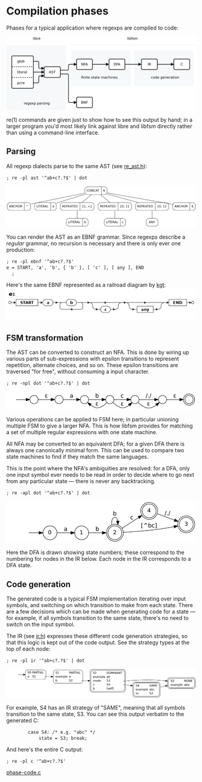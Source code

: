 # Compilation phases

Phases for a typical application where regexps are compiled to code:

![phases.svg](phases.svg)

re(1) commands are given just to show how to see this output by hand;
in a larger program you'd most likely link against libre and libfsm directly
rather than using a command-line interface.

## Parsing

All regexp dialects parse to the same AST (see [re_ast.h](../../src/libre/re_ast.h)):

    ; re -pl ast '^ab+c?.?$' | dot
![phase-ast.svg](phase-ast.svg)

You can render the AST as an EBNF grammar.
Since regexps describe a *regular* grammar, no recursion is necessary
and there is only ever one production:

    ; re -pl ebnf '^ab+c?.?$'
    e = START, 'a', 'b', { 'b' }, [ 'c' ], [ any ], END
      ;

Here's the same EBNF represented as a railroad diagram
by [kgt](https://github.com/katef/kgt):
![phase-rrd.png](phase-rrd.png)

## FSM transformation

The AST can be converted to construct an NFA. This is done by wiring up various
parts of sub-expressions with epsilon transitions to represent repetition,
alternate choices, and so on. These epsilon transitions are traversed "for free",
without consuming a input character.

    ; re -npl dot '^ab+c?.?$' | dot
![phase-nfa.svg](phase-nfa.svg)

Various operations can be applied to FSM here;
in particular unioning multiple FSM to give a larger NFA.
This is how libfsm provides for matching a set of multiple regular expressions
with one state machine.

All NFA may be converted to an equivalent DFA; for a given DFA
there is always one canonically minimal form. This can be used to
compare two state machines to find if they match the same languages.

This is the point where the NFA's ambiguities are resolved:
for a DFA, only one input symbol ever needs to be read in order to
decide where to go next from any particular state —
there is never any backtracking.

    ; re -apl dot '^ab+c?.?$' | dot
![phase-dfa.svg](phase-dfa.svg)

Here the DFA is drawn showing state numbers; these correspond to the
numbering for nodes in the IR below.
Each node in the IR corresponds to a DFA state.

## Code generation

The generated code is a typical FSM implementation iterating over input
symbols, and switching on which transition to make from each state.
There are a few decisions which can be made when generating code for a state
— for example, if all symbols transition to the same state, there's no need
to switch on the input symbol.

The IR (see [ir.h](../../src/libfsm/print/ir.h)) expresses these different
code generation strategies,
so that this logic is kept out of the code output.
See the strategy types at the top of each node:

    ; re -pl ir '^ab+c?.?$' | dot
![phase-ir.svg](phase-ir.svg)

For example, S4 has an IR strategy of "SAME",
meaning that all symbols transition to the same state, S3.
You can see this output verbatim to the generated C:

```
        case S4: /* e.g. "abc" */
            state = S3; break;
```

And here's the entire C output:

    ; re -pl c '^ab+c?.?$'
[phase-code.c](phase-code.c)

